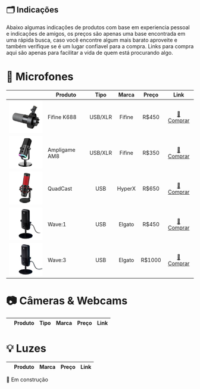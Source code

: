 ## 🗂️ Indicações

Abaixo algumas indicações de produtos com base em experiencia pessoal e indicações de amigos, os preços são apenas uma base encontrada em uma rápida busca, caso você encontre algum mais barato aproveite e também verifique se é um lugar confiavel para a compra. Links para compra aqui são apenas para facilitar a vida de quem está procurando algo.

# 🎤 Microfones
||Produto|Tipo|Marca|Preço|Link|
|--|--|:--:|:--:|:--:|:--:|
|![Fifine K688](/assets/indicacoes/microfone-1.png)|Fifine K688|USB/XLR|Fifine|R$450|[🛒 Comprar](https://pt.aliexpress.com/item/1005004645807194.html)|
|![Ampligame AM8](/assets/indicacoes/microfone-2.png)|Ampligame AM8|USB/XLR|Fifine|R$350|[🛒 Comprar](https://pt.aliexpress.com/item/1005004828097942.html)|
|![HyperX QuadCast](/assets/indicacoes/microfone-3.png)|QuadCast|USB|HyperX|R$650|[🛒 Comprar](https://www.kabum.com.br/produto/101288/microfone-gamer-hyperx-quadcast-podcast-antivibracao-led-preto-e-vermelho-compativel-com-pc-mac-e-consoles-hx-micqc-bk?gclid=Cj0KCQiA6LyfBhC3ARIsAG4gkF8SBVGkxZToxtLpJQlRQJkLODb9ePKQNrWuh924O-rJHOFlQHzmtt4aApMNEALw_wcB)|
|![Elgato Wave:1](/assets/indicacoes/microfone-4.png)|Wave:1|USB|Elgato|R$450|[🛒 Comprar](https://www.kabum.com.br/produto/130897/microfone-condensador-elgato-wave-1-podcast-usb-solucao-de-mixagem-digital-anticliping-preto-10maa9901)|
|![Elgato Wave:3](/assets/indicacoes/microfone-5.png)|Wave:3|USB|Elgato|R$1000|[🛒 Comprar](https://www.kabum.com.br/produto/130896/microfone-condensador-elgato-wave-3-podcast-usb-solucao-de-mixagem-digital-anticliping-preto-10mab9901)|

# 📷 Câmeras & Webcams
||Produto|Tipo|Marca|Preço|Link|
|--|--|:--:|:--:|:--:|:--:|

# 💡 Luzes
||Produto|Marca|Preço|Link|
|--|:--:|:--:|:--:|:--:|

🚧 Em construção

